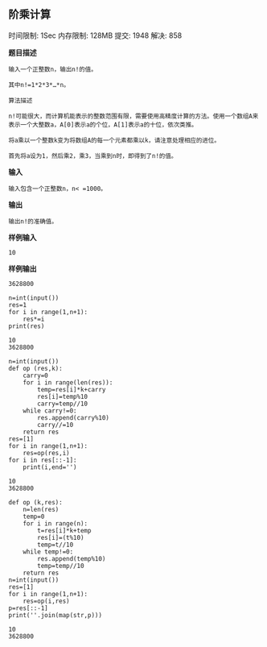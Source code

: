 ## 阶乘计算

时间限制: 1Sec 内存限制: 128MB 提交: 1948 解决: 858

**题目描述**

```
输入一个正整数n，输出n!的值。

其中n!=1*2*3*…*n。

算法描述

n!可能很大，而计算机能表示的整数范围有限，需要使用高精度计算的方法。使用一个数组A来表示一个大整数a，A[0]表示a的个位，A[1]表示a的十位，依次类推。

将a乘以一个整数k变为将数组A的每一个元素都乘以k，请注意处理相应的进位。

首先将a设为1，然后乘2，乘3，当乘到n时，即得到了n!的值。

```

**输入**

```
输入包含一个正整数n，n< =1000。 

```

**输出**

```
输出n!的准确值。

```

**样例输入**

```
10 
```

**样例输出**

```
3628800
```


```
n=int(input())
res=1
for i in range(1,n+1):
    res*=i
print(res)
```

    10
    3628800



```
n=int(input())
def op (res,k):
    carry=0
    for i in range(len(res)):
        temp=res[i]*k+carry
        res[i]=temp%10
        carry=temp//10
    while carry!=0:
        res.append(carry%10)
        carry//=10
    return res
res=[1]
for i in range(1,n+1):
    res=op(res,i)
for i in res[::-1]:
    print(i,end='')
```

    10
    3628800


```
def op (k,res):
    n=len(res)
    temp=0
    for i in range(n):
        t=res[i]*k+temp
        res[i]=(t%10)
        temp=t//10
    while temp!=0:
        res.append(temp%10)
        temp=temp//10
    return res
n=int(input())
res=[1]
for i in range(1,n+1):
    res=op(i,res)
p=res[::-1]
print(''.join(map(str,p)))
```

    10
    3628800


## 